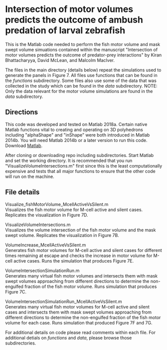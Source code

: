 # Intersection of motor volumes predicts the outcome of ambush predation of larval zebrafish
This is the Matlab code needed to perform the fish motor volume and mask swept volume simuations contained within the manuscript "Intersection of motor volumes predicts the outcome of predator-prey interactions" by Kiran Bhattacharyya, David McLean, and Malcolm MacIver. 

The files in the main directory (details below) repeat the simulations used to generate the panels in Figure 7. All files use functions that can be found in the *functions* subdirectory. Some files also use some of the data that was collected in the study which can be found in the *data* subdirectory. NOTE: Only the data relevant for the motor volume simulations are found in the *data* subdirectory. 

## Directions

This code was developed and tested on Matlab 2018a. Certain native Matlab functions vital to creating and operating on 3D polyhedrons including "alphaShape" and "inShape" were both introduced in Matlab 2014b. You will need Matlab 2014b or a later version to run this code. Download [Matlab](https://www.mathworks.com/products/matlab.html).

After cloning or downloading repo including subdirectories. Start Matlab and set the working directory. It is recommended that you run "VisualizeVolumeIntersections.m" first since this is the least computationally expensive and tests that all major functions to ensure that the other code will run on the machine. 

## File details 

Visualize_fishMotorVolume_McellActiveVsSilent.m<br/>
Visualizes the fish motor volume for M-cell active and silent cases. Replicates the visualization in Figure 7D.

VisualizeVolumeIntersections.m<br/>
Visualizes the volume intersection of the fish motor volume and the mask swept volume. Replicates the visualization in Figure 7B.

VolumeIncrease_McellActiveVsSilent.m<br/>
Generates fish motor volumes for M-cell active and silent cases for different times remaining at escape and checks the increase in motor volume for M-cell active cases. Runs the simulation that produces Figure 7E.

VolumeIntersectionSimulationRun.m<br/>
Generates many virtual fish motor volumes and intersects them with mask swept volumes approaching from different directions to determine the non-engulfed fraction of the fish motor volume. Runs simulation that produces Figure 7C.

VolumeIntersectionSimulationRun_McellActiveVsSilent.m<br/>
Generates many virtual fish motor volumes for M-cell active and silent cases and intersects them with mask swept volumes approaching from different directions to determine the non-engulfed fraction of the fish motor volume for each case. Runs simulation that produced Figure 7F and 7G.

For additional details on code please read comments within each file. For additional detials on *functions* and *data*, please browse those subdirectories.  


 


